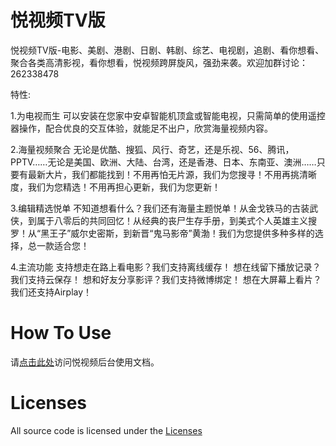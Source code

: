 悦视频TV版
==========
悦视频TV版-电影、美剧、港剧、日剧、韩剧、综艺、电视剧，追剧、看你想看、聚合各类高清影视，看你想看，悦视频跨屏旋风，强劲来袭。欢迎加群讨论：262338478

特性:

1.为电视而生 可以安装在您家中安卓智能机顶盒或智能电视，只需简单的使用遥控器操作，配合优良的交互体验，就能足不出户，欣赏海量视频内容。

2.海量视频聚合 无论是优酷、搜狐、风行、奇艺，还是乐视、56、腾讯，PPTV……无论是美国、欧洲、大陆、台湾，还是香港、日本、东南亚、澳洲……只要有最新大片，我们都能找到！不用再怕无片源，我们为您搜寻！不用再挑清晰度，我们为您精选！不用再担心更新，我们为您更新！

3.编辑精选悦单 不知道想看什么？我们还有海量主题悦单！从金戈铁马的古装武侠，到属于八零后的共同回忆！从经典的丧尸生存手册，到美式个人英雄主义搜罗！从“黑王子”威尔史密斯，到新晋“鬼马影帝”黄渤！我们为您提供多种多样的选择，总一款适合您！

4.主流功能 支持想走在路上看电影？我们支持离线缓存！ 想在线留下播放记录？我们支持云保存！ 想和好友分享影评？我们支持微博绑定！ 想在大屏幕上看片？我们还支持Airplay！

How To Use
==========
请[点击此处](http://upgrade.joyplus.tv/opensource/joyplustv.pdf)访问悦视频后台使用文档。

Licenses
==========
All source code is licensed under the [Licenses](https://github.com/joyplus/joyplus-tv/blob/master/LICENSE)
